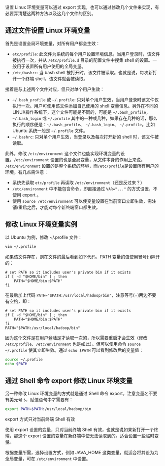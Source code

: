 设置 Linux 环境变量可以通过 export 实现，也可以通过修改几个文件来实现，有必要弄清楚这两种方法以及这几个文件的区别。

## 通过文件设置 Linux 环境变量

首先是设置全局环境变量，对所有用户都会生效：

- `etc/profile`: 此文件为系统的每个用户设置环境信息。当用户登录时，该文件被执行一次，并从 `/etc/profile.d` 目录的配置文件中搜集 shell 的设置。一般用于设置所有用户使用的全局变量。
- `/etc/bashrc`: 当 bash shell 被打开时，该文件被读取。也就是说，每次新打开一个终端 shell，该文件就会被读取。

接着是与上述两个文件对应，但只对单个用户生效：

- `~/.bash_profile` 或 `~/.profile`: 只对单个用户生效，当用户登录时该文件仅执行一次。用户可使用该文件添加自己使用的 shell 变量信息。另外在不同的LINUX操作系统下，这个文件可能是不同的，可能是 `~/.bash_profile`， `~/.bash_login` 或 `~/.profile` 其中的一种或几种，如果存在几种的话，那么执行的顺序便是：`~/.bash_profile`、 `~/.bash_login`、 `~/.profile`。比如 Ubuntu 系统一般是 `~/.profile` 文件。
- `~/.bashrc`: 只对单个用户生效，当登录以及每次打开新的 shell 时，该文件被读取。

此外，修改 `/etc/environment` 这个文件也能实现环境变量的设置。`/etc/environment` 设置的也是全局变量，从文件本身的作用上来说， `/etc/environment` 设置的是整个系统的环境，而`/etc/profile`是设置所有用户的环境。有几点需注意：

- 系统先读取 `etc/profile` 再读取 `/etc/environment`（还是反过来？）
- `/etc/environment` 中不能包含命令，即直接通过 `VAR="..."` 的方式设置，不使用 export 。
- 使用 `source /etc/environment` 可以使变量设置在当前窗口立即生效，需注销/重启之后，才能对每个新终端窗口都生效。

## 修改 Linux 环境变量实例

以 Ubuntu 为例，修改 ~/.profile 文件：

```sh
vim ~/.profile
```

如果该文件存在，则在文件的最后看到如下代码，PATH 变量的值使用冒号(:)隔开的：

```shell
# set PATH so it includes user's private bin if it exists
if [ -d "$HOME/bin" ] ; then
	PATH="$HOME/bin:$PATH"
fi
```

在最后加上代码 `PATH="$PATH:/usr/local/hadoop/bin"`，注意等号(=)两边不要有空格，即：

```shell
# set PATH so it includes user's private bin if it exists
if [ -d "$HOME/bin" ] ; then
	PATH="$HOME/bin:$PATH"
fi
PATH="$PATH:/usr/local/hadoop/bin"
```

因为这个文件是在用户登陆是才读取一次的，所以需要重启才会生效（修改 `/etc/profile`、`/etc/environment` 也是如此）。但可以使用命令 `source ~/.profile` 使其立即生效。通过 `echo $PATH` 可以看到修改后的变量值：

```bash
source ~/.profile
echo $PATH
```

## 通过 Shell 命令 export 修改 Linux 环境变量

另一种修改 Linux 环境变量的方式就是通过 Shell 命令 export，注意变量名不要有美元号 `$`，赋值语句中才需要有：

```bash
export PATH=$PATH:/usr/local/hadoop/bin
```

export 方式只对当前终端 Shell 有效

使用 export 设置的变量，只对当前终端 Shell 有效，也就是说如果新打开一个终端，那这个 export 设置的变量在新终端中使无法读取到的。适合设置一些临时变量。

根据变量所需，选择设置方式，例如 JAVA_HOME 这类变量，就适合将其设为为全局变量，可在 `/etc/environment` 中设置。